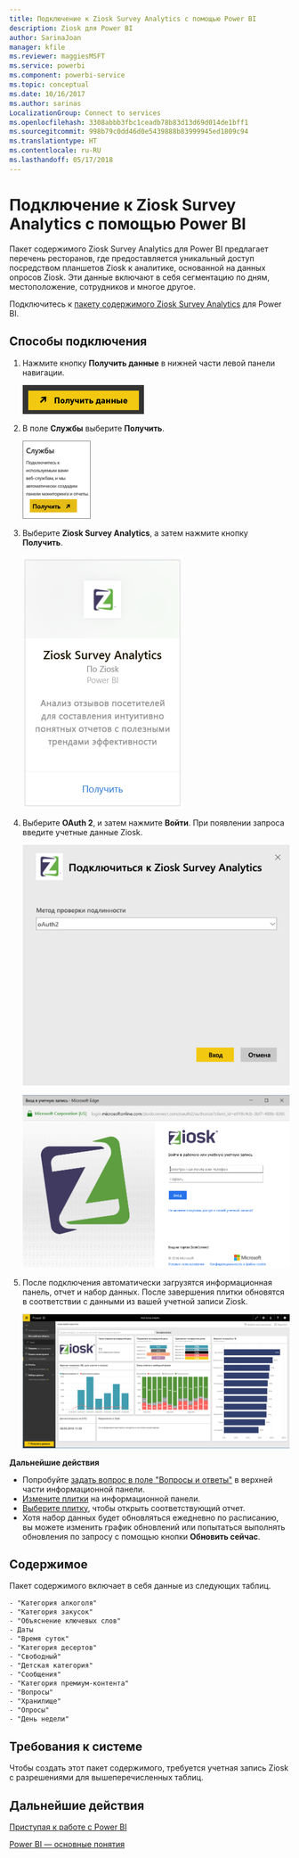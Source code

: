 ```yaml
---
title: Подключение к Ziosk Survey Analytics с помощью Power BI
description: Ziosk для Power BI
author: SarinaJoan
manager: kfile
ms.reviewer: maggiesMSFT
ms.service: powerbi
ms.component: powerbi-service
ms.topic: conceptual
ms.date: 10/16/2017
ms.author: sarinas
LocalizationGroup: Connect to services
ms.openlocfilehash: 3308abbb3fbc1ceadb78b83d13d69d014de1bff1
ms.sourcegitcommit: 998b79c0dd46d0e5439888b83999945ed1809c94
ms.translationtype: HT
ms.contentlocale: ru-RU
ms.lasthandoff: 05/17/2018
---
```

# <a name="connect-to-ziosk-survey-analytics-with-power-bi"></a>Подключение к Ziosk Survey Analytics с помощью Power BI
Пакет содержимого Ziosk Survey Analytics для Power BI предлагает перечень ресторанов, где предоставляется уникальный доступ посредством планшетов Ziosk к аналитике, основанной на данных опросов Ziosk. Эти данные включают в себя сегментацию по дням, местоположение, сотрудников и многое другое.

Подключитесь к [пакету содержимого Ziosk Survey Analytics](https://app.powerbi.com/getdata/services/ziosk-survey-analytics) для Power BI.

## <a name="how-to-connect"></a>Способы подключения
1. Нажмите кнопку **Получить данные** в нижней части левой панели навигации.  
   
    ![](media/service-connect-to-ziosk/getdata.png)
2. В поле **Службы** выберите **Получить**.  
   
    ![](media/service-connect-to-ziosk/services.png)
3. Выберите **Ziosk Survey Analytics**, а затем нажмите кнопку **Получить**.  
   
    ![](media/service-connect-to-ziosk/ziosk.png)
4. Выберите **OAuth 2**, и затем нажмите **Войти**. При появлении запроса введите учетные данные Ziosk.
   
    ![](media/service-connect-to-ziosk/creds.png)
   
    ![](media/service-connect-to-ziosk/creds2.png)
5. После подключения автоматически загрузятся информационная панель, отчет и набор данных. После завершения плитки обновятся в соответствии с данными из вашей учетной записи Ziosk.
   
    ![](media/service-connect-to-ziosk/dashboard.png)

**Дальнейшие действия**

* Попробуйте [задать вопрос в поле "Вопросы и ответы"](power-bi-q-and-a.md) в верхней части информационной панели.
* [Измените плитки](service-dashboard-edit-tile.md) на информационной панели.
* [Выберите плитку](service-dashboard-tiles.md), чтобы открыть соответствующий отчет.
* Хотя набор данных будет обновляться ежедневно по расписанию, вы можете изменить график обновлений или попытаться выполнять обновления по запросу с помощью кнопки **Обновить сейчас**.

## <a name="whats-included"></a>Содержимое
Пакет содержимого включает в себя данные из следующих таблиц.  

    - "Категория алкоголя"  
    - "Категория закусок"  
    - "Объяснение ключевых слов"  
    - Даты  
    - "Время суток"  
    - "Категория десертов"  
    - "Свободный"  
    - "Детская категория"  
    - "Сообщения"  
    - "Категория премиум-контента"  
    - "Вопросы"  
    - "Хранилище"  
    - "Опросы"  
    - "День недели"  


## <a name="system-requirements"></a>Требования к системе
Чтобы создать этот пакет содержимого, требуется учетная запись Ziosk с разрешениями для вышеперечисленных таблиц.

## <a name="next-steps"></a>Дальнейшие действия
[Приступая к работе с Power BI](service-get-started.md)

[Power BI — основные понятия](service-basic-concepts.md)

